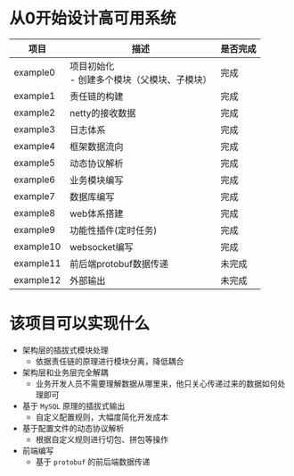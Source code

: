 # 从0开始设计高可用系统

| 项目        | 描述                                | 是否完成 |
|-----------|-----------------------------------|------|
| example0  | 项目初始化<br/> - 创建多个模块（父模块、子模块）<br/> | 完成   |
| example1  | 责任链的构建                            | 完成   |
| example2  | netty的接收数据                        | 完成   |
| example3  | 日志体系                              | 完成   |
| example4  | 框架数据流向                            | 完成   |
| example5  | 动态协议解析                            | 完成   |
| example6  | 业务模块编写                            | 完成   |
| example7  | 数据库编写                             | 完成   |
| example8  | web体系搭建                           | 完成   |
| example9  | 功能性插件(定时任务)                       | 完成   |
| example10 | websocket编写                       | 完成   |
| example11 | 前后端protobuf数据传递                   | 未完成  |
| example12 | 外部输出                              | 未完成  |

# 该项目可以实现什么

- 架构层的插拔式模块处理
    - 依据责任链的原理进行模块分离，降低耦合
- 架构层和业务层完全解耦
    - 业务开发人员不需要理解数据从哪里来，他只关心传递过来的数据如何处理即可
- 基于 `MySQL` 原理的插拔式输出
    - 自定义配置规则，大幅度简化开发成本
- 基于配置文件的动态协议解析
    - 根据自定义规则进行切包、拼包等操作
- 前端编写
    - 基于 `protobuf` 的前后端数据传递

